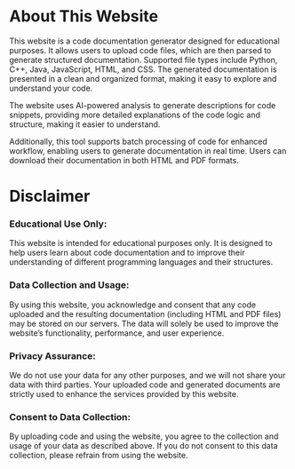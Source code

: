 # About This Website
This website is a code documentation generator designed for educational purposes. It allows users to upload code files, which are then parsed to generate structured documentation. Supported file types include Python, C++, Java, JavaScript, HTML, and CSS. The generated documentation is presented in a clean and organized format, making it easy to explore and understand your code.

The website uses AI-powered analysis to generate descriptions for code snippets, providing more detailed explanations of the code logic and structure, making it easier to understand.

Additionally, this tool supports batch processing of code for enhanced workflow, enabling users to generate documentation in real time. Users can download their documentation in both HTML and PDF formats.

# Disclaimer
### Educational Use Only: 
This website is intended for educational purposes only. It is designed to help users learn about code documentation and to improve their understanding of different programming languages and their structures.

### Data Collection and Usage: 
By using this website, you acknowledge and consent that any code uploaded and the resulting documentation (including HTML and PDF files) may be stored on our servers. The data will solely be used to improve the website’s functionality, performance, and user experience.

### Privacy Assurance: 
We do not use your data for any other purposes, and we will not share your data with third parties. Your uploaded code and generated documents are strictly used to enhance the services provided by this website.

### Consent to Data Collection: 
By uploading code and using the website, you agree to the collection and usage of your data as described above. If you do not consent to this data collection, please refrain from using the website.
